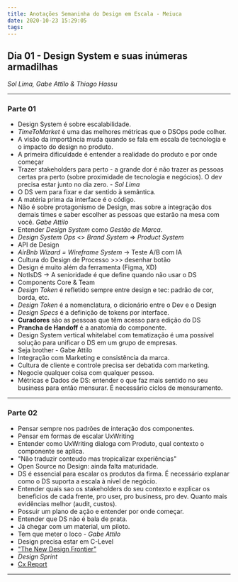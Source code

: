 ```yaml
---
title: Anotações Semaninha do Design em Escala - Meiuca
date: 2020-10-23 15:29:05
tags:
---
```


## Dia 01 - Design System e suas inúmeras armadilhas
*Sol Lima, Gabe Attilo & Thiago Hassu*

---
### Parte 01
- Design System é sobre escalabilidade.
- *TimeToMarket* é uma das melhores métricas que o DSOps pode colher.
- A visão da importância muda quando se fala em escala de tecnologia e o impacto do design no produto.
- A primeira dificuldade é entender a realidade do produto e por onde começar
- Trazer stakeholders para perto - a grande dor é não trazer as pessoas certas pra perto (sobre proximidade de tecnologia e negócios). O dev precisa estar junto no dia zero. - *Sol Lima*
- O DS vem para fixar e dar sentido à semântica.
- A matéria prima da interface é o código.
- Não é sobre protagonismo de Design, mas sobre a integração dos demais times e saber escolher as pessoas que estarão na mesa com você. *Gabe Attilo*
- Entender *Design System* como *Gestão de Marca*.
- *Design System Ops* <> *Brand System* => *Product System*
- API de Design
- *AirBnb Wizard = Wireframe System* -> Teste A/B com IA
- Cultura do Design de Processo >>> desenhar botão
- Design é muito além da ferramenta (Figma, XD)
- NotIsDS -> A senioridade é que define quando não usar o DS
- Components Core & Team
- *Design Token* é refletido sempre entre design e tec: padrão de cor, borda, etc.
- *Design Token* é a nomenclatura, o dicionário entre o Dev e o Design
- *Design Specs* é a definição de tokens por interface.
- **Curadores** são as pessoas que têm acesso para edição do DS
- **Prancha de Handoff** é a anatomia do componente.
- Design System vertical whitelabel com tematização é uma possível solução para unificar o DS em um grupo de empresas.
- Seja brother - Gabe Attilo
- Integração com Marketing e consistência da marca.
- Cultura de cliente e controle precisa ser debatida com marketing.
- Negocie qualquer coisa com qualquer pessoa.
- Métricas e Dados de DS: entender o que faz mais sentido no seu business para então mensurar. É necessário ciclos de mensuramento.
---

### Parte 02
- Pensar sempre nos padrões de interação dos componentes.
- Pensar em formas de escalar UxWriting
- Entender como UxWriting dialoga com Produto, qual contexto o componente se aplica.
- "Não traduzir conteudo mas tropicalizar experiências"
- Open Source no Design: ainda falta maturidade.
- DS é essencial para escalar os produtos da firma. É necessário explanar como o DS suporta a escala à nível de negócio.
- Entender quais sao os stakeholders do seu contexto e explicar os beneficios de cada frente, pro user, pro business, pro dev. Quanto mais evidências melhor (audit, custos).
- Possuir um plano de ação e entender por onde começar.
- Entender que DS não é bala de prata.
- Já chegar com um material, um piloto.
- Tem que meter o loco - *Gabe Attilo*
- Design precisa estar em C-Level
- ["The New Design Frontier"](https://www.invisionapp.com/design-better/design-maturity-model/)
- *Design Sprint*
- [Cx Report](https://cx.report)
---